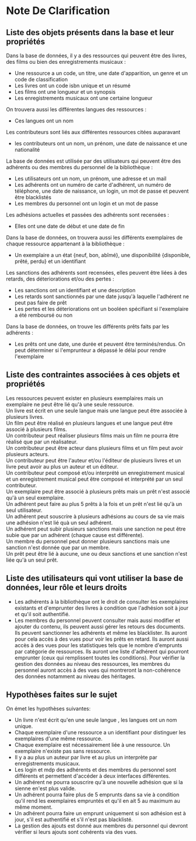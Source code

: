 # Note De Clarification

## Liste des objets présents dans la base et leur propriétés
Dans la base de données, il y a des ressources qui peuvent être des livres, des films ou bien des enregistrements musicaux :
* Une ressource a un code, un titre, une date d'apparition, un genre et un code de classification
* Les livres ont un code isbn unique et un résumé
* Les films ont une longueur et un synopsis
* Les enregistrements musicaux ont une certaine longueur

On trouvera aussi les différentes langues des ressources :
*  Ces  langues ont un nom

Les contributeurs sont liés aux différentes ressources citées auparavant
* les contributeurs ont un nom, un prénom, une date de naissance et une nationalité

La base de données est utilisée par des utilisateurs qui peuvent être des adhérents ou des membres du personnel de la bibliothèque :
* Les utilisateurs ont un nom, un prénom, une adresse et un mail
* Les adhérents ont un numéro de carte d'adhérent, un numéro de téléphone, une date de naissance, un login, un mot de passe et peuvent être blacklistés
* Les membres du personnel ont un login et un mot de passe

Les adhésions actuelles et passées des adhérents sont recensées :
* Elles ont une date de début et une date de fin

Dans la base de données, on trouvera aussi les différents exemplaires de chaque ressource appartenant à la bibliothèque :
* Un exemplaire a un état {neuf, bon, abîmé}, une disponibilité {disponible, prêté, perdu} et un identifiant

Les sanctions des adhérents sont recensées, elles peuvent être liées à des retards, des déteriorations et/ou des pertes :
* Les sanctions ont un identifiant et une description
* Les retards sont sanctionnés par une date jusqu'à laquelle l'adhérent ne peut pas faire de prêt
* Les pertes et les déteriorations ont un booléen spécifiant si l'exemplaire a été remboursé ou non

Dans la base de données, on trouve les différents prêts faits par les adhérents :
* Les prêts ont une date, une durée et peuvent être terminés/rendus. On peut déterminer si l'emprunteur a dépassé le délai pour rendre l'exemplaire

## Liste des contraintes associées à ces objets et propriétés
Les ressources peuvent exister en plusieurs exemplaires mais un exemplaire ne peut être lié qu'à une seule ressource. <br>
Un livre est écrit en une seule langue mais une langue peut être associée à plusieurs livres.<br>
Un film peut être réalisé en plusieurs langues et une langue peut être associé à plusieurs films.<br>
Un contributeur peut réaliser plusieurs films mais un film ne pourra être réalisé que par un réalisateur.<br>
Un contributeur peut être acteur dans plusieurs films et un film peut avoir plusieurs acteurs.<br>
Un contributeur peut être l'auteur et/ou l'éditeur de plusieurs livres et un livre peut avoir au plus un auteur et un éditeur. <br>
Un contributeur peut composé et/ou interprété un enregistrement musical et un enregistrement musical peut être composé et interprété par un seul contributeur.<br>
Un exemplaire peut être associé à plusieurs prêts mais un prêt n'est associé qu'à un seul exemplaire.<br>
Un adhérent peut faire au plus 5 prêts à la fois et un prêt n'est lié qu'à un seul utilisateur.<br>
Un adhérent peut souscrire à plusieurs adhésions au cours de sa vie mais une adhésion n'est lié quà un seul adhérent.<br>
Un adhérent peut subir plusieurs sanctions mais une sanction ne peut être subie que par un adhérent (chaque cause est différente).<br>
Un membre du personnel peut donner plusieurs sanctions mais une sanction n'est donnée que par un membre.<br>
Un prêt peut être lié à aucune, une ou deux sanctions et une sanction n'est liée qu'à un seul prêt.<br>

## Liste des utilisateurs qui vont utiliser la base de données, leur rôle et leurs droits
- Les adhérents à la bibliothèque ont le droit de consulter les exemplaires existants et d'emprunter des livres à condition que l'adhésion soit à jour et qu'il soit authentifié. 
- Les membres du personnel peuvent consulter mais aussi modifier et ajouter du contenu, ils peuvent aussi gérer les retours des documents. Ils peuvent sanctionner les adhérents et même les blacklister. Ils auront pour cela accès à des vues pour voir les prêts en retard.
Ils auront aussi accès à des vues pour les statistiques tels que le nombre d'emprunts par catégorie de ressources. Ils auront une liste d'adhérent qui pourront emprunter (ceux qui remplissent toutes les conditions).
Pour vérifier la gestion des données au niveau des ressources, les membres du personnel auront accès à des vues qui montreront la non-cohérence des données notamment au niveau des héritages. 

## Hypothèses faites sur le sujet
On émet les hypothèses suivantes: <br>
* Un livre n'est écrit qu'en une seule langue , les langues ont un nom unique. 
* Chaque exemplaire d'une ressource a un identifiant pour distinguer les exemplaires d'une même ressource.
* Chaque exemplaire est nécessairement liée à une ressource. Un exemplaire n'existe pas sans ressource.
* Il y a au plus un auteur par livre et au plus un interprète par enregistrements musicaux.
* Les login et mdp des adhérents et des membres du personnel sont différents et permettent d'accéder à deux interfaces différentes.
* Un adhérent ne pourra souscrire qu'à une nouvelle adhésion que si la sienne en'est plus valide.
* Un adhérent pourra faire plus de 5 emprunts dans sa vie à condition qu'il rend   les exemplaires empruntés et qu'il en ait 5 au maximum au même moment.
* Un adhérent pourra faire un emprunt uniquement si son adhésion est à jour, s'il est authentifié et s'il n'est pas blacklisté.
* La gestion des ajouts est donné aux membres du personnel qui devront vérifier si leurs ajouts sont cohérents via des vues.
